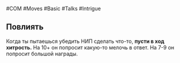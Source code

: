 #COM  #Moves #Basic #Talks #Intrigue 

## Повлиять
Когда ты пытаешься убедить НИП сделать что-то, **пусти в ход хитрость.** На 10+ он попросит какую-то мелочь в ответ. На 7-9 он попросит большой награды.